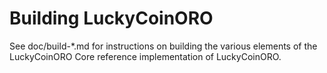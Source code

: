 Building LuckyCoinORO
=============

See doc/build-*.md for instructions on building the various
elements of the LuckyCoinORO Core reference implementation of LuckyCoinORO.
